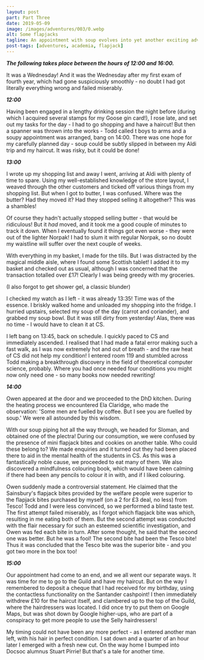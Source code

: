 ```yaml
---
layout: post
part: Part Three
date: 2019-05-09
image: /images/adventures/003/0.webp
alt: Some flapjacks
tagline: An appointment with soup evolves into yet another exciting adventure!
post-tags: [adventures, academia, flapjack]
---
```


***The following takes place between the hours of 12:00 and 16:00.***

It was a Wednesday! And it was the Wednesday after my first exam of fourth year, which had gone suspiciously smoothly - no doubt I had got literally everything wrong and failed miserably.

***12:00***

Having been engaged in a lengthy drinking session the night before (during which I acquired several stamps for my Goose gin card!), I rose late, and set out my tasks for the day - I had to go shopping and have a haircut! But then a spanner was thrown into the works - Todd called t boys to arms and a soupy appointment was arranged, bang on 14:00. There was one hope for my carefully planned day - soup could be subtly slipped in between my Aldi trip and my haircut. It was risky, but it could be done!

***13:00***

I wrote up my shopping list and away I went, arriving at Aldi with plenty of time to spare. Using my well-established knowledge of the store layout, I weaved through the other customers and ticked off various things from my shopping list. But when I got to butter, I was confused. Where was the butter? Had they moved it? Had they stopped selling it altogether? This was a shambles!

Of course they hadn't actually stopped selling butter - that would be ridiculous! But it *had* moved, and it took me a good couple of minutes to track it down. When I eventually found it things got even worse - they were out of the lighter Norpak! I had to slum it with regular Norpak, so no doubt my waistline will suffer over the next couple of weeks.

With everything in my basket, I made for the tills. But I was distracted by the magical middle aisle, where I found some Scottish tablet! I added it to my basket and checked out as usual, although I was concerned that the transaction totalled over £17! Clearly I was being greedy with my groceries.

(I also forgot to get shower gel, a classic blunder)

I checked my watch as I left - it was already 13:35! Time was of the essence. I briskly walked home and unloaded my shopping into the fridge. I hurried upstairs, selected my soup of the day (carrot and coriander), and grabbed my soup bowl. But it was still dirty from yesterday! Alas, there was no time - I would have to clean it at CS.

I left bang on 13:45, back on schedule. I quickly paced to CS and immediately ascended. I realised that I had made a fatal error making such a fast walk, as I was now extremely hot and out of breath - and the raw heat of CS did not help my condition! I entered room 119 and stumbled across Todd making a breakthrough discovery in the field of theoretical computer science, probably. Where you had once needed four conditions you might now only need one - so many books now needed rewriting!

***14:00***

Owen appeared at the door and we proceeded to the DhD kitchen. During the heating process we encountered Ela Claridge, who made the observation: 'Some men are fuelled by coffee. But I see you are fuelled by soup.' We were all astounded by this wisdom.

With our soup piping hot all the way through, we headed for Sloman, and obtained one of the plectra! During our consumption, we were confused by the presence of mini flapjack bites and cookies on another table. Who could these belong to? We made enquiries and it turned out they had been placed there to aid in the mental health of the students in CS. As this was a fantastically noble cause, we proceeded to eat many of them. We also discovered a mindfulness colouring book, which would have been calming if there had been any pencils to colour it in with, and if I liked colouring.

Owen suddenly made a controversial statement. He claimed that the Sainsbury's flapjack bites provided by the welfare people were superior to the flapjack bites purchased by myself (on a 2 for £3 deal, no less) from Tesco! Todd and I were less convinced, so we performed a blind taste test. The first attempt failed miserably, as I forgot which flapjack bite was which, resulting in me eating both of them. But the second attempt was conducted with the flair necessary for such an esteemed scientific investigation, and Owen was fed each bite in turn. After some thought, he said that the second one was better. But he was a fool! The second bite had been the Tesco bite! Thus it was concluded that the Tesco bite was the superior bite - and you got two more in the box too!

***15:00***

Our appointment had come to an end, and we all went our separate ways. It was time for me to go to the Guild and have my haircut. But on the way I remembered to deposit a cheque that I had received for my birthday, using the contactless functionality on the Santander cashpoint! I then immediately withdrew £10 for the haircut itself, and clambered up to the top of the Guild, where the hairdressers was located. I did once try to put them on Google Maps, but was shot down by Google higher-ups, who are part of a conspiracy to get more people to use the Selly hairdressers!

My timing could not have been any more perfect - as I entered another man left, with his hair in perfect condition. I sat down and a quarter of an hour later I emerged with a fresh new cut. On the way home I bumped into Docsoc alumnus Stuart Pirrie! But that's a tale for another time.
